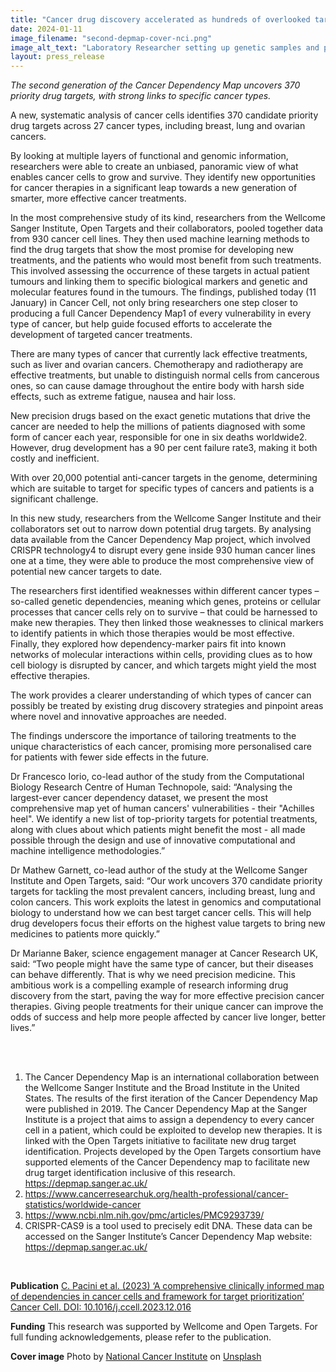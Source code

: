 ```yaml
---
title: "Cancer drug discovery accelerated as hundreds of overlooked targets prioritised"
date: 2024-01-11
image_filename: "second-depmap-cover-nci.png"
image_alt_text: "Laboratory Researcher setting up genetic samples and primers for polymerase chain reaction."
layout: press_release
---
```

<i>The second generation of the Cancer Dependency Map uncovers 370 priority drug targets, with strong links to specific cancer types.</i>

A new, systematic analysis of cancer cells identifies 370 candidate priority drug targets across 27 cancer types, including breast, lung and ovarian cancers.

By looking at multiple layers of functional and genomic information, researchers were able to create an unbiased, panoramic view of what enables cancer cells to grow and survive. They identify new opportunities for cancer therapies in a significant leap towards a new generation of smarter, more effective cancer treatments. 

In the most comprehensive study of its kind, researchers from the Wellcome Sanger Institute, Open Targets and their collaborators, pooled together data from 930 cancer cell lines. They then used machine learning methods to find the drug targets that show the most promise for developing new treatments, and the patients who would most benefit from such treatments. This involved assessing the occurrence of these targets in actual patient tumours and linking them to specific biological markers and genetic and molecular features found in the tumours.
The findings, published today (11 January) in Cancer Cell, not only bring researchers one step closer to producing a full Cancer Dependency Map1 of every vulnerability in every type of cancer, but help guide focused efforts to accelerate the development of targeted cancer treatments.

There are many types of cancer that currently lack effective treatments, such as liver and ovarian cancers. Chemotherapy and radiotherapy are effective treatments, but unable to distinguish normal cells from cancerous ones, so can cause damage throughout the entire body with harsh side effects, such as extreme fatigue, nausea and hair loss. 

New precision drugs based on the exact genetic mutations that drive the cancer are needed to help the millions of patients diagnosed with some form of cancer each year, responsible for one in six deaths worldwide2. However, drug development has a 90 per cent failure rate3, making it both costly and inefficient.

With over 20,000 potential anti-cancer targets in the genome, determining which are suitable to target for specific types of cancers and patients is a significant challenge. 

In this new study, researchers from the Wellcome Sanger Institute and their collaborators set out to narrow down potential drug targets. By analysing data available from the Cancer Dependency Map project, which involved CRISPR technology4 to disrupt every gene inside 930 human cancer lines one at a time, they were able to produce the most comprehensive view of potential new cancer targets to date.

The researchers first identified weaknesses within different cancer types – so-called genetic dependencies, meaning which genes, proteins or cellular processes that cancer cells rely on to survive – that could be harnessed to make new therapies. They then linked those weaknesses to clinical markers to identify patients in which those therapies would be most effective. Finally, they explored how dependency-marker pairs fit into known networks of molecular interactions within cells, providing clues as to how cell biology is disrupted by cancer, and which targets might yield the most effective therapies.

The work provides a clearer understanding of which types of cancer can possibly be treated by existing drug discovery strategies and pinpoint areas where novel and innovative approaches are needed.

The findings underscore the importance of tailoring treatments to the unique characteristics of each cancer, promising more personalised care for patients with fewer side effects in the future.

Dr Francesco Iorio, co-lead author of the study from the Computational Biology Research Centre of Human Technopole, said: “Analysing the largest-ever cancer dependency dataset, we present the most comprehensive map yet of human cancers' vulnerabilities - their "Achilles heel". We identify a new list of top-priority targets for potential treatments, along with clues about which patients might benefit the most - all made possible through the design and use of innovative computational and machine intelligence methodologies.”

Dr Mathew Garnett, co-lead author of the study at the Wellcome Sanger Institute and Open Targets, said: “Our work uncovers 370 candidate priority targets for tackling the most prevalent cancers, including breast, lung and colon cancers. This work exploits the latest in genomics and computational biology to understand how we can best target cancer cells. This will help drug developers focus their efforts on the highest value targets to bring new medicines to patients more quickly.” 

Dr Marianne Baker, science engagement manager at Cancer Research UK, said: “Two people might have the same type of cancer, but their diseases can behave differently. That is why we need precision medicine. This ambitious work is a compelling example of research informing drug discovery from the start, paving the way for more effective precision cancer therapies. Giving people treatments for their unique cancer can improve the odds of success and help more people affected by cancer live longer, better lives.”

<br>
<br>

1. The Cancer Dependency Map is an international collaboration between the Wellcome Sanger Institute and the Broad Institute in the United States. The results of the first iteration of the Cancer Dependency Map were published in 2019. The Cancer Dependency Map at the Sanger Institute is a project that aims to assign a dependency to every cancer cell in a patient, which could be exploited to develop new therapies. It is linked with the Open Targets initiative to facilitate new drug target identification. Projects developed by the Open Targets consortium have supported elements of the Cancer Dependency map to facilitate new drug target identification inclusive of this research. https://depmap.sanger.ac.uk/ 
2. https://www.cancerresearchuk.org/health-professional/cancer-statistics/worldwide-cancer 
3. https://www.ncbi.nlm.nih.gov/pmc/articles/PMC9293739/ 
4. CRISPR-CAS9 is a tool used to precisely edit DNA.
These data can be accessed on the Sanger Institute’s Cancer Dependency Map website: https://depmap.sanger.ac.uk/ 

<br>

<b>Publication</b>
<a href="https://doi.org/10.1016/j.ccell.2023.12.016">C. Pacini et al. (2023) ‘A comprehensive clinically informed map of dependencies in cancer cells and framework for target prioritization’ Cancer Cell. DOI: 10.1016/j.ccell.2023.12.016</a>

<b>Funding</b> 
This research was supported by Wellcome and Open Targets. For full funding acknowledgements, please refer to the publication.

<b>Cover image</b>
Photo by <a href="https://unsplash.com/@nci?utm_content=creditCopyText&utm_medium=referral&utm_source=unsplash">National Cancer Institute</a> on <a href="https://unsplash.com/photos/person-holding-black-round-plate-E9Ucfek-Lp0?utm_content=creditCopyText&utm_medium=referral&utm_source=unsplash">Unsplash</a>
